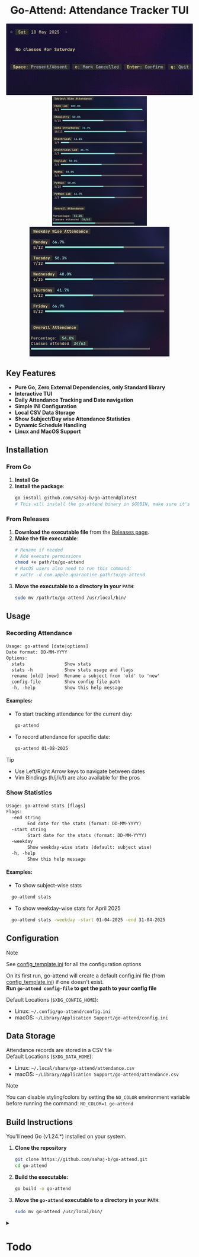 <H1 align="center"> Go-Attend: Attendance Tracker TUI </H1>

<p align="center">
  <img src="./go-attend.gif" alt="TUI Demo">
  <img src="./stats.png" alt="Stats Demo" height="350">
  <img src="./stats-weekday.png" alt="Stats Weekday Demo" height="350">
</p>

## Key Features

- **Pure Go, Zero External Dependencies, only Standard library** 
- **Interactive TUI** 
- **Daily Attendance Tracking and Date navigation** 
- **Simple INI Configuration** 
- **Local CSV Data Storage**
- **Show Subject/Day wise Attendance Statistics**
- **Dynamic Schedule Handling**
- **Linux and MacOS Support**

## Installation

### From Go
1. **Install Go**
2. **Install the package**:
    ```bash
    go install github.com/sahaj-b/go-attend@latest
    # This will install the go-attend binary in $GOBIN, make sure it's in your PATH
    ```

### From Releases
1. **Download the executable file** from the [Releases page](https://github.com/sahaj-b/go-attend/releases).
2. **Make the file executable**:
    ```bash
    # Rename if needed
    # Add execute permissions
    chmod +x path/to/go-attend
    # MacOS users also need to run this command:
    # xattr -d com.apple.quarantine path/to/go-attend
    ```
3. **Move the executable to a directory in your `PATH`**:
    ```bash
    sudo mv /path/to/go-attend /usr/local/bin/
    ```

## Usage
### Recording Attendance
```
Usage: go-attend [date|options]
Date format: DD-MM-YYYY
Options:
  stats               Show stats
  stats -h            Show stats usage and flags
  rename [old] [new]  Rename a subject from 'old' to 'new'
  config-file         Show config file path
  -h, -help           Show this help message
```
#### Examples:
- To start tracking attendance for the current day:
  ```bash
  go-attend
  ```
- To record attendance for specific date:
  ```bash
  go-attend 01-08-2025
  ```

> [!TIP]
> - Use Left/Right Arrow keys to navigate between dates  
> - Vim Bindings (h/j/k/l) are also available for the pros

### Show Statistics
```
Usage: go-attend stats [flags]
Flags:
  -end string
        End date for the stats (format: DD-MM-YYYY)
  -start string
        Start date for the stats (format: DD-MM-YYYY)
  -weekday
        Show weekday-wise stats (default: subject wise)
  -h, -help
        Show this help message
```
#### Examples:
- To show subject-wise stats
```bash
  go-attend stats
```
- To show weekday-wise stats for April 2025
```bash
  go-attend stats -weekday -start 01-04-2025 -end 31-04-2025
```

## Configuration
> [!NOTE]
> See [config_template.ini](./config/config_template.ini) for all the configuration options

On its first run, go-attend will create a default config.ini file (from [config_template.ini](./config/config_template.ini)) if one doesn't exist.  
**Run `go-attend config-file` to get the path to your config file**

Default Locations (`$XDG_CONFIG_HOME`):
- Linux: `~/.config/go-attend/config.ini`
- macOS: `~/Library/Application Support/go-attend/config.ini`

## Data Storage
Attendance records are stored in a CSV file  
Default Locations (`$XDG_DATA_HOME`):
- Linux: `~/.local/share/go-attend/attendance.csv`
- macOS: `~/Library/Application Support/go-attend/attendance.csv`

> [!NOTE]
> You can disable styling/colors by setting the `NO_COLOR` environment variable before running the command: `NO_COLOR=1 go-attend`

## Build Instructions

You'll need Go (v1.24.*) installed on your system.

1.  **Clone the repository**
    ```bash
    git clone https://github.com/sahaj-b/go-attend.git
    cd go-attend
    ```

2.  **Build the executable:**
    ```bash
    go build -o go-attend
    ```
3. **Move the `go-attend` executable to a directory in your `PATH`**:

    ```bash
    sudo mv go-attend /usr/local/bin/
    ```

<details>
<summary><H1>Todo</H1></summary>
<br>

- [x] TUI rendering (MVP)
- [x] State creation and management from scratch (MVP)
- [x] `store.go`: handle attendance storage in csv
- [x] move state logic in `state.go`
- [x] add tests for `store.go`
- [x] add date changing functionality in State
- [x] add caching for State items
- [x] cache records in `store.go`
- [x] refactor `store.go`: make CSVStore implementing DataStore interface
- [x] chore: split into different packages
- [x] refactor: fix cyclic imports
- [x] use strings.Builder instead of concatenation?
- [x] `ini_parser.go`: parse timetable, startDate, etc
- [x] copy template config on first run
- [x] handle schedule change (subjects added/removed/both)
- [x] fix store tests
- [x] handle duplicate subjects
- [x] add tests for `ini_parser.go`
- [x] save only if state is changed
- [x] handle unscheduled_as_cancelled config
- [x] make `stats.go` for attendance stats
- [x] make `stats_view.go` for stats display
- [x] handle arguments: start/end, date, remove record, rename subject etc
- [x] README: add build, install and usage instructions
- [x] CI/CD: github actions, releases
- [x] add rename subject functionality in CLI
- [x] respect NO_COLOR
- [ ] publish to AUR?
- [ ] support windows using `term` package? (ain't gonna happen)

</details>

